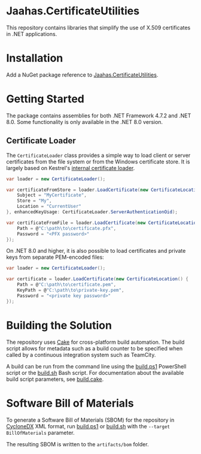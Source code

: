 # Jaahas.CertificateUtilities

This repository contains libraries that simplify the use of X.509 certificates in .NET applications.


# Installation

Add a NuGet package reference to [Jaahas.CertificateUtilities](https://www.nuget.org/packages/Jaahas.CertificateUtilities).


# Getting Started

The package contains assemblies for both .NET Framework 4.7.2 and .NET 8.0. Some functionality is only available in the .NET 8.0 version.


## Certificate Loader

The `CertificateLoader` class provides a simple way to load client or server certificates from the file system or from the Windows certificate store. It is largely based on Kestrel's [internal certificate loader](https://github.com/dotnet/aspnetcore/blob/main/src/Servers/Kestrel/Core/src/Internal/Certificates/CertificateConfigLoader.cs).

```csharp
var loader = new CertificateLoader();

var certificateFromStore = loader.LoadCertificate(new CertificateLocation() {
    Subject = "MyCertificate",
    Store = "My",
    Location = "CurrentUser"
}, enhancedKeyUsage: CertificateLoader.ServerAuthenticationOid);

var certificateFromFile = loader.LoadCertificate(new CertificateLocation() {
    Path = @"C:\path\to\certificate.pfx",
    Password = "<PFX password>"
});
```

On .NET 8.0 and higher, it is also possible to load certificates and private keys from separate PEM-encoded files:

```csharp
var loader = new CertificateLoader();

var certificate = loader.LoadCertificate(new CertificateLocation() {
    Path = @"C:\path\to\certificate.pem",
    KeyPath = @"C:\path\to\private-key.pem",
    Password = "<private key password>"
});
```


# Building the Solution

The repository uses [Cake](https://cakebuild.net/) for cross-platform build automation. The build script allows for metadata such as a build counter to be specified when called by a continuous integration system such as TeamCity.

A build can be run from the command line using the [build.ps1](/build.ps1) PowerShell script or the [build.sh](/build.sh) Bash script. For documentation about the available build script parameters, see [build.cake](/build.cake).


# Software Bill of Materials

To generate a Software Bill of Materials (SBOM) for the repository in [CycloneDX](https://cyclonedx.org/) XML format, run [build.ps1](./build.ps1) or [build.sh](./build.sh) with the `--target BillOfMaterials` parameter.

The resulting SBOM is written to the `artifacts/bom` folder.
